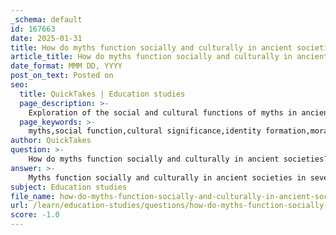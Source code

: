 ```yaml
---
_schema: default
id: 167663
date: 2025-01-31
title: How do myths function socially and culturally in ancient societies?
article_title: How do myths function socially and culturally in ancient societies?
date_format: MMM DD, YYYY
post_on_text: Posted on
seo:
  title: QuickTakes | Education studies
  page_description: >-
    Exploration of the social and cultural functions of myths in ancient societies, highlighting their roles in identity formation, moral guidance, community cohesion, and their evolution over time.
  page_keywords: >-
    myths,social function,cultural significance,identity formation,moral lessons,community cohesion,religious rituals,historical context,ancient societies
author: QuickTakes
question: >-
    How do myths function socially and culturally in ancient societies?
answer: >-
    Myths function socially and culturally in ancient societies in several significant ways, serving as foundational narratives that shape identity, values, and social cohesion. Here are some key functions of myths in these contexts:\n\n1. **Understanding the World**: Myths provide explanations for natural phenomena and human experiences. In ancient Greek culture, for instance, creation myths and stories of gods and heroes helped people make sense of their environment and the complexities of life. Theogony and cosmogony narratives, such as those found in Hesiod's works, illustrate how the Greeks understood the origins of the universe and the divine order.\n\n2. **Moral and Ethical Instruction**: Myths often embody moral lessons and cultural values, guiding behavior within communities. They serve as tools for teaching societal norms and expectations. For example, the myth of Prometheus, who defied the gods to bring fire to humanity, reflects themes of rebellion, knowledge, and the consequences of defiance, thereby instilling caution and respect for divine authority.\n\n3. **Social Cohesion and Identity**: Myths play a crucial role in promoting social cohesion by providing a shared narrative that unites members of a community. They reinforce group identity and cultural heritage, as seen in the way ancient Greeks celebrated their myths through festivals, rituals, and public performances. These shared stories foster a sense of belonging and continuity within the society.\n\n4. **Cultural Transmission and Adaptation**: Myths are not static; they evolve over time as cultures interact and adapt. The interconnectedness of cultures is evident in how myths are exchanged and reinterpreted across societies. This adaptability allows myths to remain relevant, influencing contemporary storytelling in literature, film, and other art forms.\n\n5. **Ritual and Religious Practices**: Myths are often intertwined with religious beliefs and practices, serving as the foundation for rituals and ceremonies. Inscriptions found in temples reveal how myths informed the spiritual and communal life of ancient peoples, detailing the significance of rituals in honoring deities and reinforcing cultural beliefs.\n\n6. **Historical Context and Interpretation**: Understanding the historical context in which myths were created is essential for interpreting their significance. Myths reflect the social, political, and cultural circumstances of their time, providing insights into the values and beliefs that shaped ancient societies. Scholars like Herodotus and Thucydides illustrate how historical narratives can blend with mythological elements, enriching our understanding of the past.\n\nIn summary, myths function as vital components of social and cultural life in ancient societies, serving to explain the world, impart moral lessons, foster community identity, adapt through cultural exchange, underpin religious practices, and reflect historical contexts. Their enduring appeal and impact continue to resonate in modern interpretations and adaptations.
subject: Education studies
file_name: how-do-myths-function-socially-and-culturally-in-ancient-societies.md
url: /learn/education-studies/questions/how-do-myths-function-socially-and-culturally-in-ancient-societies
score: -1.0
---
```


&nbsp;